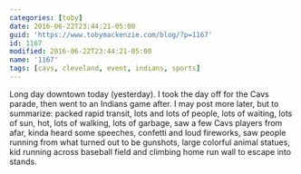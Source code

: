 ```yaml
---
categories: [toby]
date: 2016-06-22T23:44:21-05:00
guid: 'https://www.tobymackenzie.com/blog/?p=1167'
id: 1167
modified: 2016-06-22T23:44:21-05:00
name: '1167'
tags: [cavs, cleveland, event, indians, sports]
---
```


Long day downtown today (yesterday).  I took the day off for the Cavs parade, then went to an Indians game after.  I may post more later, but to summarize:  packed rapid transit, lots and lots of people, lots of waiting, lots of sun, hot, lots of walking, lots of garbage, saw a few Cavs players from afar, kinda heard some speeches, confetti and loud fireworks, saw people running from what turned out to be gunshots, large colorful animal statues, kid running across baseball field and climbing home run wall to escape into stands.
